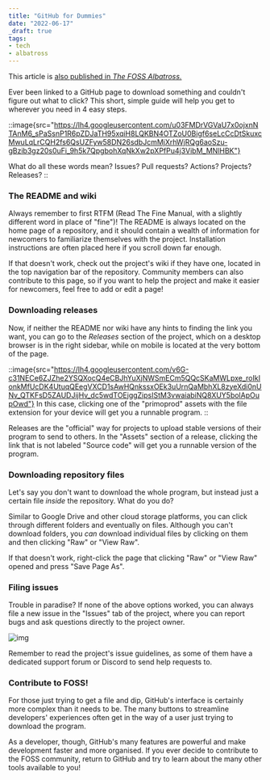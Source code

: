 ```yaml
---
title: "GitHub for Dummies"
date: "2022-06-17"
_draft: true
tags:
- tech
- albatross
---
```


This article is [also published in *The FOSS Albatross.*](https://medium.com/the-foss-albatross/github-for-dummies-1bb448962fc5)

Ever been linked to a GitHub page to download something and couldn't figure out what to click? This short, simple guide will help you get to wherever you need in 4 easy steps.

<!-- more -->

::image{src="https://lh4.googleusercontent.com/u03FMDrVGVaU7x0ojxnNTAnM6_sPaSsnP1R6pZDJaTH95xqiH8LQKBN4OTZoU0Bigf6seLcCcDtSkuxcMwuLqLrCQH2fs6QsUZFyw58DN26sdbJcmMjXrhWjRQg6aoSzu-gBzib3gz20s0uFi_9h5k7QpgbohXqNkXw2pXPfPu4j3VibM_MNlHBK"}

What do all these words mean? Issues? Pull requests? Actions? Projects? Releases?
::

### The README and wiki

Always remember to first RTFM (Read The Fine Manual, with a slightly different word in place of "fine")! The README is always located on the home page of a repository, and it should contain a wealth of information for newcomers to familiarize themselves with the project. Installation instructions are often placed here if you scroll down far enough.

If that doesn't work, check out the project's wiki if they have one, located in the top navigation bar of the repository. Community members can also contribute to this page, so if you want to help the project and make it easier for newcomers, feel free to add or edit a page!

### Downloading releases

Now, if neither the README nor wiki have any hints to finding the link you want, you can go to the *Releases* section of the project, which on a desktop browser is in the right sidebar, while on mobile is located at the very bottom of the page.

::image{src="https://lh4.googleusercontent.com/v6G-c31NECe6ZJZhe2YSQXocQ4eCBJhYuXjNWSmECm5QQcSKaMWLpxe_roIkIonkMfUcDK4UtuqQEegVXCD1sAwHQnkssxOEk3uUrnQaMbhXL8zyeXdi0nUNv_QTKFsD5ZAUDJijHv_dc5wdTOEjggZipsIStM3vwaiabiNQ8XUY5bolApOupOwd"}
In this case, clicking one of the "primoprod" assets with the file extension for your device will get you a runnable program.
::

Releases are the "official" way for projects to upload stable versions of their program to send to others. In the "Assets" section of a release, clicking the link that is not labeled "Source code" will get you a runnable version of the program.

### Downloading repository files

Let's say you don't want to download the whole program, but instead just a certain file *inside* the repository. What do you do?

Similar to Google Drive and other cloud storage platforms, you can click through different folders and eventually on files. Although you can't download folders, you *can* download individual files by clicking on them and then clicking "Raw" or "View Raw".

If that doesn't work, right-click the page that clicking "Raw" or "View Raw" opened and press "Save Page As". 

### Filing issues

Trouble in paradise? If none of the above options worked, you can always file a new issue in the "Issues" tab of the project, where you can report bugs and ask questions directly to the project owner.

![img](https://lh6.googleusercontent.com/l7mlo6OTPsAi17WcYgLeZ39aVp65D_24Kz4PMYOgKArwxJcz4jRcTCtud9UtChEUiUdnVR8sR7_6TvQJAAL2mFcKecLK-hhPvr7De_tPqrvh_mbaNCfVisD2yBn2icaXSl0eFDD4cIHKOzPKOM--2hruiM6qHkC6foW-6Pu63pU9c6FZOid10WXN)

Remember to read the project's issue guidelines, as some of them have a dedicated support forum or Discord to send help requests to.

### Contribute to FOSS!

For those just trying to get a file and dip, GitHub's interface is certainly more complex than it needs to be. The many buttons to streamline developers' experiences often get in the way of a user just trying to download the program.

As a developer, though, GitHub's many features are powerful and make development faster and more organised. If you ever decide to contribute to the FOSS community, return to GitHub and try to learn about the many other tools available to you!
